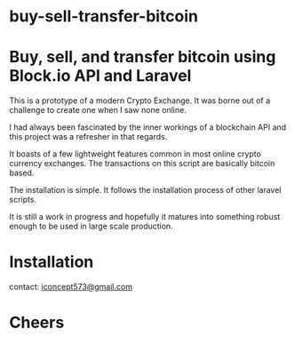 # buy-sell-transfer-bitcoin
# Buy, sell, and transfer bitcoin using Block.io API and Laravel

This is a prototype of a modern Crypto Exchange. It was borne out of a challenge to create one when I saw none online. 

I had always been fascinated by the inner workings of a blockchain API and this project was a refresher in that regards. 

It boasts of a few lightweight features common in most online crypto currency exchanges. The transactions on this script are basically bitcoin based. 

The installation is simple. It follows the installation process of other laravel scripts. 

It is still a work in progress and hopefully it matures into something robust enough to be used in large scale production.

# Installation

contact: iconcept573@gmail.com

# Cheers
